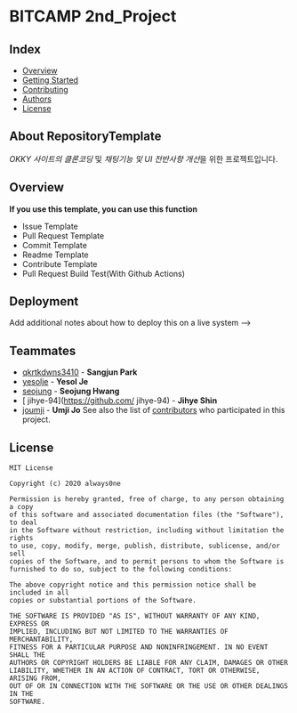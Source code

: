 # BITCAMP 2nd_Project
## Index
  - [Overview](#overview) 
  - [Getting Started](#getting-started)
  - [Contributing](#contributing)
  - [Authors](#authors)
  - [License](#license)
<!--  Other options to write Readme
  - [Deployment](#deployment)
  - [Used or Referenced Projects](Used-or-Referenced-Projects)
-->
## About RepositoryTemplate
<!--Wirte one paragraph of project description -->  
*OKKY 사이트의 클론코딩* 및 *채팅기능 및 UI 전반사항 개선*을 위한 프로젝트입니다.

## Overview
<!-- Write Overview about this project -->
**If you use this template, you can use this function**
- Issue Template
- Pull Request Template
- Commit Template
- Readme Template
- Contribute Template
- Pull Request Build Test(With Github Actions)

## Deployment
 Add additional notes about how to deploy this on a live system
 -->
 
## Teammates
  - [qkrtkdwns3410](https://github.com/qkrtkdwns3410) - **Sangjun Park** 
  - [yesolje](https://github.com/yesolje) - **Yesol Je** 
  - [seojung](https://github.com/seojung) - **Seojung Hwang** 
  - [	jihye-94](https://github.com/	jihye-94) - **Jihye Shin** 
  - [joumji](https://github.com/joumji) - **Umji Jo** 
See also the list of [contributors](https://github.com/always0ne/readmeTemplate/contributors)
who participated in this project.
<!--
## Used or Referenced Projects
 - [referenced Project](project link) - **LICENSE** - little-bit introduce
-->

## License

```
MIT License

Copyright (c) 2020 always0ne

Permission is hereby granted, free of charge, to any person obtaining a copy
of this software and associated documentation files (the "Software"), to deal
in the Software without restriction, including without limitation the rights
to use, copy, modify, merge, publish, distribute, sublicense, and/or sell
copies of the Software, and to permit persons to whom the Software is
furnished to do so, subject to the following conditions:

The above copyright notice and this permission notice shall be included in all
copies or substantial portions of the Software.

THE SOFTWARE IS PROVIDED "AS IS", WITHOUT WARRANTY OF ANY KIND, EXPRESS OR
IMPLIED, INCLUDING BUT NOT LIMITED TO THE WARRANTIES OF MERCHANTABILITY,
FITNESS FOR A PARTICULAR PURPOSE AND NONINFRINGEMENT. IN NO EVENT SHALL THE
AUTHORS OR COPYRIGHT HOLDERS BE LIABLE FOR ANY CLAIM, DAMAGES OR OTHER
LIABILITY, WHETHER IN AN ACTION OF CONTRACT, TORT OR OTHERWISE, ARISING FROM,
OUT OF OR IN CONNECTION WITH THE SOFTWARE OR THE USE OR OTHER DEALINGS IN THE
SOFTWARE.
```
